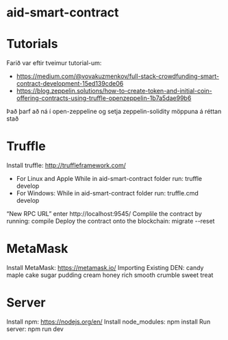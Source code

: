 # aid-smart-contract

# Tutorials

Farið var eftir tveimur tutorial-um:

- https://medium.com/@vovakuzmenkov/full-stack-crowdfunding-smart-contract-development-15ed139cde06
- https://blog.zeppelin.solutions/how-to-create-token-and-initial-coin-offering-contracts-using-truffle-openzeppelin-1b7a5dae99b6

Það þarf að ná í open-zeppeline og setja zeppelin-solidity möppuna á réttan stað

# Truffle

Install truffle: http://truffleframework.com/
- For Linux and Apple
While in aid-smart-contract folder run: truffle develop
- For Windows:
While in aid-smart-contract folder run: truffle.cmd develop

“New RPC URL” enter http://localhost:9545/
Complile the contract by running: compile
Deploy the contract onto the blockchain: migrate --reset

# MetaMask

Install MetaMask: https://metamask.io/
Importing Existing DEN:
candy maple cake sugar pudding cream honey rich smooth crumble sweet treat

# Server

Install npm: https://nodejs.org/en/
Install node_modules: npm install
Run server: npm run dev

